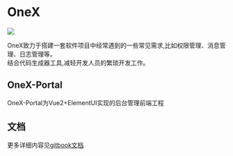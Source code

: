 # OneX
![](https://cdn4.iconfinder.com/data/icons/space-and-astronomy-1/800/rocket-128.png)

OneX致力于搭建一套软件项目中经常遇到的一些常见需求,比如权限管理、消息管理、日志管理等。     
结合代码生成器工具,减轻开发人员的繁琐开发工作。

## OneX-Portal
OneX-Portal为Vue2+ElementUI实现的后台管理前端工程

## 文档
更多详细内容见[gitbook文档](https://onex.nb6868.com)
